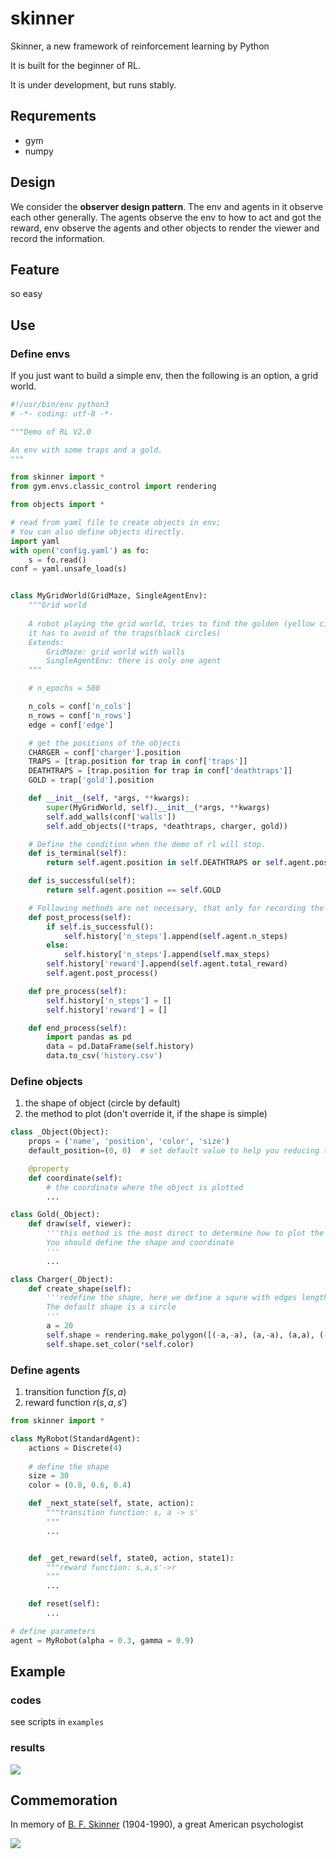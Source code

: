 # skinner
Skinner, a new framework of reinforcement learning by Python

It is built for the beginner of RL.



It is under development, but runs stably.



## Requrements

- gym
- numpy

## Design

We consider the **observer design pattern**. The env and agents in it observe each other generally. The agents observe the env to how to act and got the reward, env observe the agents and other objects to render the viewer and record the information.

## Feature

so easy

## Use

### Define envs

If you just want to build a simple env, then the following is an option, a grid world.

```python
#!/usr/bin/env python3
# -*- coding: utf-8 -*-

"""Demo of RL V2.0

An env with some traps and a gold.
"""

from skinner import *
from gym.envs.classic_control import rendering

from objects import *

# read from yaml file to create objects in env;
# You can also define objects directly.
import yaml
with open('config.yaml') as fo:
    s = fo.read()
conf = yaml.unsafe_load(s)


class MyGridWorld(GridMaze, SingleAgentEnv):
    """Grid world
    
    A robot playing the grid world, tries to find the golden (yellow circle), meanwhile
    it has to avoid of the traps(black circles)
    Extends:
        GridMaze: grid world with walls
        SingleAgentEnv: there is only one agent
    """

    # n_epochs = 500

    n_cols = conf['n_cols']
    n_rows = conf['n_rows']
    edge = conf['edge']

    # get the positions of the objects
    CHARGER = conf['charger'].position
    TRAPS = [trap.position for trap in conf['traps']]
    DEATHTRAPS = [trap.position for trap in conf['deathtraps']]
    GOLD = trap['gold'].position

    def __init__(self, *args, **kwargs):
        super(MyGridWorld, self).__init__(*args, **kwargs)
        self.add_walls(conf['walls'])
        self.add_objects((*traps, *deathtraps, charger, gold))

    # Define the condition when the demo of rl will stop.
    def is_terminal(self):
        return self.agent.position in self.DEATHTRAPS or self.agent.position == self.GOLD or self.agent.power<=0

    def is_successful(self):
        return self.agent.position == self.GOLD

    # Following methods are not necessary, that only for recording the process of rl
    def post_process(self):
        if self.is_successful():
            self.history['n_steps'].append(self.agent.n_steps)
        else:
            self.history['n_steps'].append(self.max_steps)
        self.history['reward'].append(self.agent.total_reward)
        self.agent.post_process()

    def pre_process(self):
        self.history['n_steps'] = []
        self.history['reward'] = []

    def end_process(self):
        import pandas as pd
        data = pd.DataFrame(self.history)
        data.to_csv('history.csv')


```



### Define objects

1. the shape of object (circle by default)
2. the method to plot (don't override it, if the shape is simple)

```python
class _Object(Object):
    props = ('name', 'position', 'color', 'size')
    default_position=(0, 0)  # set default value to help you reducing the codes when creating an object

    @property
    def coordinate(self):
        # the coordinate where the object is plotted
        ...

class Gold(_Object):
    def draw(self, viewer):
        '''this method is the most direct to determine how to plot the object
        You should define the shape and coordinate
        '''
        ...

class Charger(_Object):
    def create_shape(self):
        '''redefine the shape, here we define a squre with edges length of 40.
        The default shape is a circle
        '''
        a = 20
        self.shape = rendering.make_polygon([(-a,-a), (a,-a), (a,a), (-a,a)])
        self.shape.set_color(*self.color)
```



### Define agents

1. transition function $f(s,a)$
2. reward function $r(s,a,s')$

```python
from skinner import *

class MyRobot(StandardAgent):
    actions = Discrete(4)
    
    # define the shape
    size = 30
    color = (0.8, 0.6, 0.4)

    def _next_state(self, state, action):
        """transition function: s, a -> s'
        """
        ...


    def _get_reward(self, state0, action, state1):
        """reward function: s,a,s'->r
        """
        ...

    def reset(self):
        ...

# define parameters
agent = MyRobot(alpha = 0.3, gamma = 0.9)
```


## Example

### codes

see scripts in `examples`

### results

![](performance.png)



## Commemoration

In memory of [B. F. Skinner](https://www.bfskinner.org/) (1904-1990), a great American psychologist

 ![](skinner.jpg)
